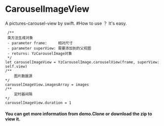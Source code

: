 # CarouselImageView
A pictures-carousel-view by swift.
#How to use ？ It's easy.
```
 /**
 类方法生成对象
 - parameter frame:     相对尺寸
 - parameter superView: 需要添加到的父视图
 - returns: YzCarouselImage对象
 */
let carouselImageView = YzCarouselImage.carouselView(frame, superView: self.view)
/**
	图片数据源
*/
carouselImageView.imagesArray = images
/**
	定时器间隔
*/
carouselImageView.duration = 1
```
#### You can get more information from demo.Clone or download the zip to view it.



